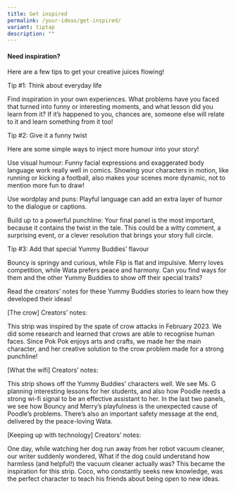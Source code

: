 ```yaml
---
title: Get inspired
permalink: /your-ideas/get-inspired/
variant: tiptap
description: ""
---
```

<h4>Need inspiration?</h4><p>Here are a few tips to get your creative juices flowing!</p><p>Tip #1: Think about everyday life</p><p>Find inspiration in your own experiences. What problems have you faced that turned into funny or interesting moments, and what lesson did you learn from it? If it’s happened to you, chances are, someone else will relate to it and learn something from it too! </p><p>Tip #2: Give it a funny twist</p><p>Here are some simple ways to inject more humour into your story!</p><p>Use visual humour: Funny facial expressions and exaggerated body language work really well in comics. Showing your characters in motion, like running or kicking a football, also makes your scenes more dynamic, not to mention more fun to draw!</p><p>Use wordplay and puns: Playful language can add an extra layer of humor to the dialogue or captions.</p><p>Build up to a powerful punchline: Your final panel is the most important, because it contains the twist in the tale. This could be a witty comment, a surprising event, or a clever resolution that brings your story full circle.</p><p>Tip #3: Add that special Yummy Buddies’ flavour</p><p>Bouncy is springy and curious, while Flip is flat and impulsive. Merry loves competition, while Wata prefers peace and harmony. Can you find ways for them and the other Yummy Buddies to show off their special traits?</p><p>Read the creators’ notes for these Yummy Buddies stories to learn how they developed their ideas!</p><p>[The crow] Creators’ notes:</p><p>This strip was inspired by the spate of crow attacks in February 2023. We did some research and learned that crows are able to recognise human faces. Since Pok Pok enjoys arts and crafts, we made her the main character, and her creative solution to the crow problem made for a strong punchline!</p><p>[What the wifi] Creators’ notes:</p><p>This strip shows off the Yummy Buddies’ characters well. We see Ms. G planning interesting lessons for her students, and also how Poodle needs a strong wi-fi signal to be an effective assistant to her. In the last two panels, we see how Bouncy and Merry’s playfulness is the unexpected cause of Poodle’s problems. There’s also an important safety message at the end, delivered by the peace-loving Wata.</p><p>[Keeping up with technology] Creators’ notes:</p><p>One day, while watching her dog run away from her robot vacuum cleaner, our writer suddenly wondered, What if the dog could understand how harmless (and helpful!) the vacuum cleaner actually was? This became the inspiration for this strip. Coco, who constantly seeks new knowledge, was the perfect character to teach his friends about being open to new ideas.</p><p></p>